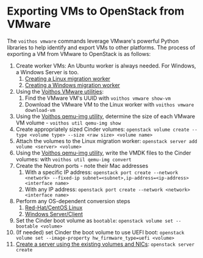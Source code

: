 # Exporting VMs to OpenStack from VMware

The `voithos vmware` commands leverage VMware's powerful Python libraries to help identify and
export VMs to other platforms. The process of exporting a VM from VMware to OpenStack is as
follows:

1. Create worker VMs: An Ubuntu worker is always needed. For Windows, a Windows Server is too.
    1. [Creating a Linux migration worker](/migrations/linux-worker.html)
    1. [Creating a Windows migration worker](/migrations/windows-worker.html)
1. Using the [Voithos VMware utilities](/vmware-utils.html):
    1. Find the VMware VM's UUID with `voithos vmware show-vm`
    1. Download the VMware VM to the Linux worker with `voithos vmware download-vm`
1. Using the [Voithos qemu-img utility](/qemu-img.html), determine the size of each VMware VM
   volume - `voithos util qemu-img show`
1. Create appropriately sized Cinder volumes: 
`openstack volume create --type <volume type> --size <raw size> <volume name>` 
1. Attach the volumes to the Linux migration worker:
   `openstack server add volume <server> <volume>`
1. Using the [Voithos qemu-img utility](/qemu-img.html), write the VMDK files to the Cinder
   volumes: with `voithos util qemu-img convert`
1. Create the Neutron ports - note their Mac addresses
   1. With a specific IP address:
      `openstack port create --network <network> --fixed-ip subnet=<subnet>,ip-address=<ip-address> <interface name>`
   1. With any IP address: `openstack port create --network <network> <interface name>`
1. Perform any OS-dependent conversion steps
    1. [Red-Hat/CentOS Linux](/migrations/rhel-conversion.html)
    1. [Windows Server/Client](/migrations/windows-conversion.html)
1. Set the Cinder boot volume as `bootable`: `openstack volume set --bootable <volume>`
1. (If needed) set Cinder the boot volume to use UEFI boot:
   `openstack volume set --image-property hw_firmware_type=uefi <volume>`
1. [Create a server using the existing volumes and NICs](/migrations/cli-openstack-server-creation.html):
   `openstack server create`
